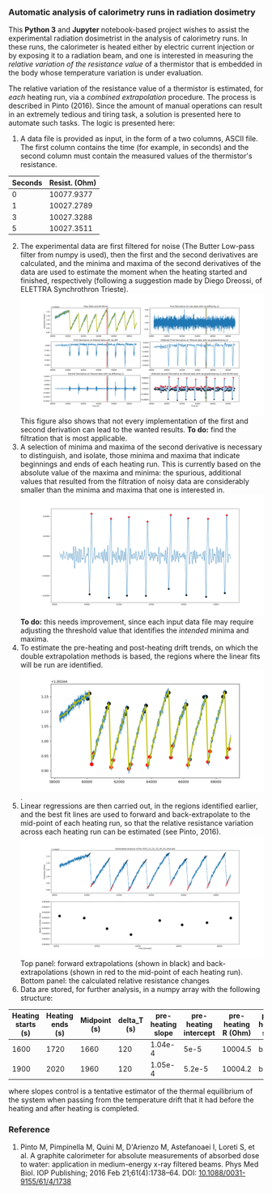 ### Automatic analysis of calorimetry runs in radiation dosimetry

This **Python 3** and **Jupyter** notebook-based project wishes to assist the experimental radiation dosimetrist in the analysis of calorimetry runs. In these runs, the calorimeter is heated either by electric current injection or by exposing it to a radiation beam, and
one is interested in measuring the _relative variation of the resistance value_ of a thermistor that is embedded in the body whose temperature variation is under evaluation.

The relative variation of the resistance value of a thermistor is estimated, for _each_ heating run, via a _combined extrapolation_ procedure. The process is described in Pinto (2016). Since the amount of manual operations can result in an extremely tedious and tiring task, a solution is presented here to automate such tasks.
The logic is presented here:

1. A data file is provided as input, in the form of a two columns, ASCII file. The first column contains the time (for example, in seconds) and the second column must contain the measured values of the thermistor's resistance.

| Seconds	| Resist. (Ohm) |
|--- |--- |
| 0 |	10077.9377 |
| 1 |	10027.2789 |
| 3 |	10027.3288 |
| 5 |	10027.3511 |

2. The experimental data are first filtered for noise (The Butter Low-pass filter from numpy is used), then the first and the second derivatives are calculated, and the minima and maxima of the second derivatives of the data are used to estimate the moment when the heating started and finished, respectively (following a suggestion made by Diego Dreossi, of ELETTRA Synchrothron Trieste). ![Identification of minima and maxima of the second derivative](./img/derivate_filters.png) This figure also shows that not every implementation of the first and second derivation can lead to the wanted results. **To do:** find the filtration that is most applicable.
3. A selection of minima and maxima of the second derivative is necessary to distinguish, and isolate, those minima and maxima that indicate beginnings and ends of each heating run. This is currently based on the absolute value of the maxima and minima: the spurious, additional values that resulted from the filtration of noisy data are considerably smaller than the minima and maxima that one is interested in. ![Selection of minima and maxima](./img/selection_of_maxima.png) **To do:** this needs improvement, since each input data file may require adjusting the threshold value that identifies the _intended_ minima and maxima.
4. To estimate the pre-heating and post-heating drift trends, on which the double extrapolation methods is based, the regions where the linear fits will be run are identified. ![Identification of linear fitting regions](./img/localize_fitting_regions.png).
5. Linear regressions are then carried out, in the regions identified earlier, and the best fit lines are used to forward and back-extrapolate to the mid-point of each heating run, so that the relative resistance variation across each heating run can be estimated (see Pinto, 2016). ![Linear regressions and estimations of the relative resistance change](./img/final_results.png)
Top panel: forward extrapolations (shown in black) and back-extrapolations (shown in red to the mid-point of each heating run). Bottom panel: the calculated relative resistance changes
6. Data are stored, for further analysis, in a numpy array with the following structure:

| Heating starts (s) | Heating ends (s) | Midpoint (s) | delta_T (s) | pre-heating slope | pre-heating intercept | pre-heating R (Ohm) | post-heating slope | post-heating intercept | post-heating R (Ohm) | delta_R | average R at mid-run | delta_R_over_R | slopes_control |
| --- | --- | --- | --- | --- | --- | --- | --- | --- | --- | --- | --- | --- | ---|
| 1600 | 1720 | 1660 | 120 | 1.04e-4 | 5e-5| 10004.5 | bla | bla | 10004.22 | 0.255 | 10004.3 | 2.5 e-5 | 0.30367314 |
| 1900 | 2020 | 1960 | 120 | 1.05e-4 | 5.2e-5| 10004.2 | bla | bla | 10002.12 |0.245 | 10004.24 | 2.45 e-5 | 0.2772314 |

where slopes control is a tentative estimator of the thermal equilibrium of the system when passing from the temperature drift that it had before the heating and after heating is completed.


### Reference

1.	Pinto M, Pimpinella M, Quini M, D'Arienzo M, Astefanoaei I, Loreti S, et al. A graphite calorimeter for absolute measurements of absorbed dose to water: application in medium-energy x-ray filtered beams. Phys Med Biol. IOP Publishing; 2016 Feb 21;61(4):1738–64. DOI: [10.1088/0031-9155/61/4/1738](http://dx.doi.org/10.1088/0031-9155/61/4/1738)
